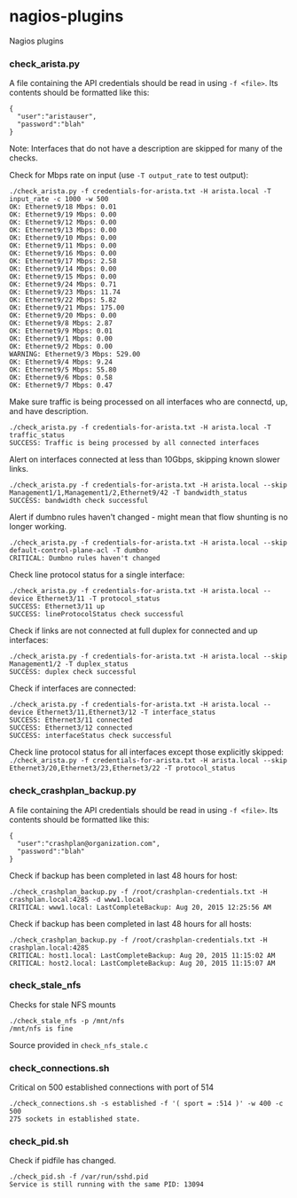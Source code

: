 # nagios-plugins
Nagios plugins

### check_arista.py

A file containing the API credentials should be read in using `-f <file>`. Its contents should be formatted like this:
```
{
  "user":"aristauser",
  "password":"blah"
}
```

Note: Interfaces that do not have a description are skipped for many of the checks.

Check for Mbps rate on input (use `-T output_rate` to test output):
```
./check_arista.py -f credentials-for-arista.txt -H arista.local -T input_rate -c 1000 -w 500
OK: Ethernet9/18 Mbps: 0.01
OK: Ethernet9/19 Mbps: 0.00
OK: Ethernet9/12 Mbps: 0.00
OK: Ethernet9/13 Mbps: 0.00
OK: Ethernet9/10 Mbps: 0.00
OK: Ethernet9/11 Mbps: 0.00
OK: Ethernet9/16 Mbps: 0.00
OK: Ethernet9/17 Mbps: 2.58
OK: Ethernet9/14 Mbps: 0.00
OK: Ethernet9/15 Mbps: 0.00
OK: Ethernet9/24 Mbps: 0.71
OK: Ethernet9/23 Mbps: 11.74
OK: Ethernet9/22 Mbps: 5.82
OK: Ethernet9/21 Mbps: 175.00
OK: Ethernet9/20 Mbps: 0.00
OK: Ethernet9/8 Mbps: 2.87
OK: Ethernet9/9 Mbps: 0.01
OK: Ethernet9/1 Mbps: 0.00
OK: Ethernet9/2 Mbps: 0.00
WARNING: Ethernet9/3 Mbps: 529.00
OK: Ethernet9/4 Mbps: 9.24
OK: Ethernet9/5 Mbps: 55.80
OK: Ethernet9/6 Mbps: 0.58
OK: Ethernet9/7 Mbps: 0.47
```

Make sure traffic is being processed on all interfaces who are connectd, up, and have description.
```
./check_arista.py -f credentials-for-arista.txt -H arista.local -T traffic_status
SUCCESS: Traffic is being processed by all connected interfaces
```

Alert on interfaces connected at less than 10Gbps, skipping known slower links.
```
./check_arista.py -f credentials-for-arista.txt -H arista.local --skip Management1/1,Management1/2,Ethernet9/42 -T bandwidth_status
SUCCESS: bandwidth check successful
```

Alert if dumbno rules haven't changed - might mean that flow shunting is no longer working.
```
./check_arista.py -f credentials-for-arista.txt -H arista.local --skip default-control-plane-acl -T dumbno
CRITICAL: Dumbno rules haven't changed
```

Check line protocol status for a single interface:
```
./check_arista.py -f credentials-for-arista.txt -H arista.local --device Ethernet3/11 -T protocol_status
SUCCESS: Ethernet3/11 up
SUCCESS: lineProtocolStatus check successful
```

Check if links are not connected at full duplex for connected and up interfaces:
```
./check_arista.py -f credentials-for-arista.txt -H arista.local --skip Management1/2 -T duplex_status
SUCCESS: duplex check successful
```

Check if interfaces are connected:
```
./check_arista.py -f credentials-for-arista.txt -H arista.local --device Ethernet3/11,Ethernet3/12 -T interface_status
SUCCESS: Ethernet3/11 connected
SUCCESS: Ethernet3/12 connected
SUCCESS: interfaceStatus check successful
```

Check line protocol status for all interfaces except those explicitly skipped:
`./check_arista.py -f credentials-for-arista.txt -H arista.local --skip Ethernet3/20,Ethernet3/23,Ethernet3/22 -T protocol_status`

### check_crashplan_backup.py

A file containing the API credentials should be read in using `-f <file>`. Its contents should be formatted like this:
```
{
  "user":"crashplan@organization.com",
  "password":"blah"
}
```

Check if backup has been completed in last 48 hours for host:
```
./check_crashplan_backup.py -f /root/crashplan-credentials.txt -H crashplan.local:4285 -d www1.local
CRITICAL: www1.local: LastCompleteBackup: Aug 20, 2015 12:25:56 AM
```

Check if backup has been completed in last 48 hours for all hosts:
```
./check_crashplan_backup.py -f /root/crashplan-credentials.txt -H crashplan.local:4285
CRITICAL: host1.local: LastCompleteBackup: Aug 20, 2015 11:15:02 AM
CRITICAL: host2.local: LastCompleteBackup: Aug 20, 2015 11:15:07 AM
```

### check_stale_nfs

Checks for stale NFS mounts
```
./check_stale_nfs -p /mnt/nfs
/mnt/nfs is fine
```

Source provided in `check_nfs_stale.c`

### check_connections.sh

Critical on 500 established connections with port of 514
```
./check_connections.sh -s established -f '( sport = :514 )' -w 400 -c 500
275 sockets in established state.
```

### check_pid.sh

Check if pidfile has changed.
```
./check_pid.sh -f /var/run/sshd.pid
Service is still running with the same PID: 13094
```
